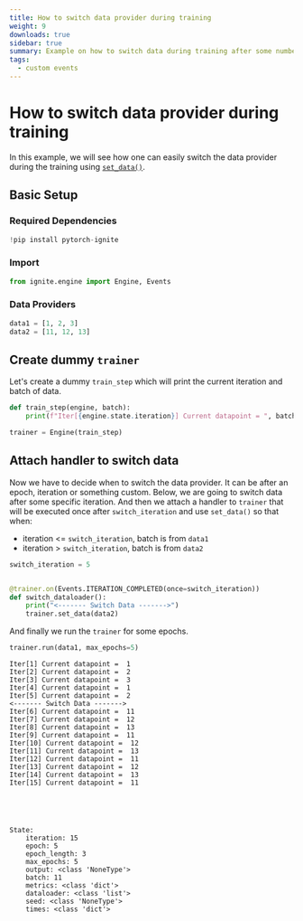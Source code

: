 ```yaml
---
title: How to switch data provider during training
weight: 9
downloads: true
sidebar: true
summary: Example on how to switch data during training after some number of iterations
tags:
  - custom events
---
```


# How to switch data provider during training

In this example, we will see how one can easily switch the data provider during the training using
[`set_data()`](https://pytorch.org/ignite/generated/ignite.engine.engine.Engine.html#ignite.engine.engine.Engine.set_data). 

## Basic Setup

### Required Dependencies


```python
!pip install pytorch-ignite
```

### Import


```python
from ignite.engine import Engine, Events
```

### Data Providers


```python
data1 = [1, 2, 3]
data2 = [11, 12, 13]
```

## Create dummy `trainer`

Let's create a dummy `train_step` which will print the current iteration and batch of data. 


```python
def train_step(engine, batch):
    print(f"Iter[{engine.state.iteration}] Current datapoint = ", batch)

trainer = Engine(train_step)
```

## Attach handler to switch data

Now we have to decide when to switch the data provider. It can be after an epoch, iteration or something custom. Below, we are going to switch data after some specific iteration. And then we attach a handler to `trainer` that will be executed once after `switch_iteration` and use `set_data()` so that when:

* iteration <= `switch_iteration`, batch is from `data1`
* iteration > `switch_iteration`, batch is from `data2`


```python
switch_iteration = 5


@trainer.on(Events.ITERATION_COMPLETED(once=switch_iteration))
def switch_dataloader():
    print("<------- Switch Data ------->")
    trainer.set_data(data2)
```

And finally we run the `trainer` for some epochs.


```python
trainer.run(data1, max_epochs=5)
```

    Iter[1] Current datapoint =  1
    Iter[2] Current datapoint =  2
    Iter[3] Current datapoint =  3
    Iter[4] Current datapoint =  1
    Iter[5] Current datapoint =  2
    <------- Switch Data ------->
    Iter[6] Current datapoint =  11
    Iter[7] Current datapoint =  12
    Iter[8] Current datapoint =  13
    Iter[9] Current datapoint =  11
    Iter[10] Current datapoint =  12
    Iter[11] Current datapoint =  13
    Iter[12] Current datapoint =  11
    Iter[13] Current datapoint =  12
    Iter[14] Current datapoint =  13
    Iter[15] Current datapoint =  11





    State:
    	iteration: 15
    	epoch: 5
    	epoch_length: 3
    	max_epochs: 5
    	output: <class 'NoneType'>
    	batch: 11
    	metrics: <class 'dict'>
    	dataloader: <class 'list'>
    	seed: <class 'NoneType'>
    	times: <class 'dict'>


